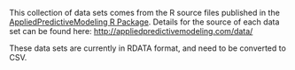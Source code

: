This collection of data sets comes from the R source files published in the [AppliedPredictiveModeling R Package](https://cran.r-project.org/web/packages/AppliedPredictiveModeling/index.html). Details for the source of each data set can be found here: http://appliedpredictivemodeling.com/data/

These data sets are currently in RDATA format, and need to be converted to CSV.
